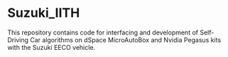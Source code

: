 # Suzuki_IITH
This repository contains code for interfacing and development of Self-Driving Car algorithms on dSpace MicroAutoBox and Nvidia Pegasus kits with the Suzuki EECO vehicle.

